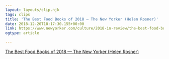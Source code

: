 ```yaml
---
layout: layouts/clip.njk
tags: clips
title: 'The Best Food Books of 2018 — The New Yorker (Helen Rosner)'
date: 2018-12-20T18:17:30.155+00:00
link: https://www.newyorker.com/culture/2018-in-review/the-best-food-books-of-2018
ogtype: article

---
```

[The Best Food Books of 2018 — The New Yorker (Helen Rosner)](https://www.newyorker.com/culture/2018-in-review/the-best-food-books-of-2018)